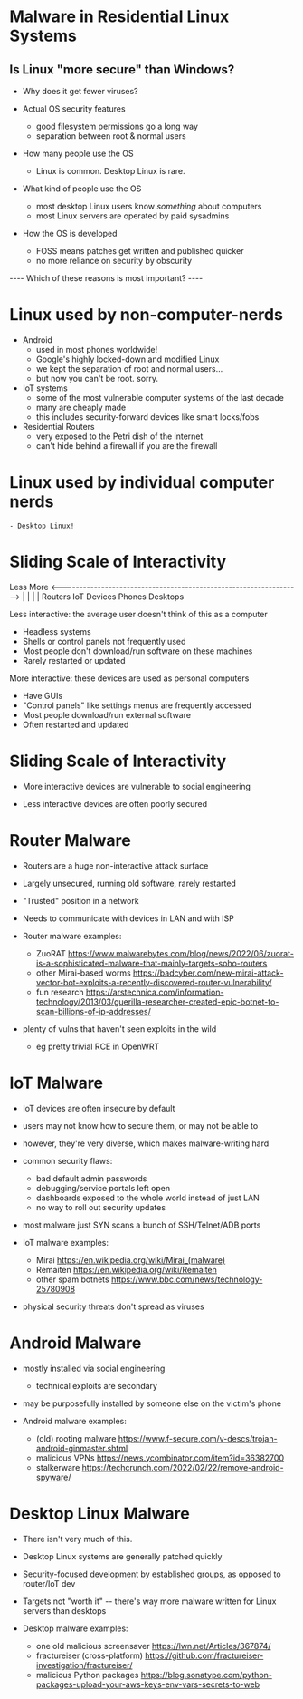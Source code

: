 # Malware in Residential Linux Systems

## Is Linux "more secure" than Windows?
- Why does it get fewer viruses?

- Actual OS security features
    - good filesystem permissions go a long way
    - separation between root & normal users

- How many people use the OS
    - Linux is common. Desktop Linux is rare.
- What kind of people use the OS
    - most desktop Linux users know *something* about computers
    - most Linux servers are operated by paid sysadmins

- How the OS is developed
    - FOSS means patches get written and published quicker
    - no more reliance on security by obscurity

---- Which of these reasons is most important? ----


# Linux used by non-computer-nerds

- Android
    - used in most phones worldwide!
    - Google's highly locked-down and modified Linux
    - we kept the separation of root and normal users...
    - but now you can't be root. sorry.
- IoT systems
    - some of the most vulnerable computer systems of the last decade
    - many are cheaply made
    - this includes security-forward devices like smart locks/fobs
- Residential Routers
    - very exposed to the Petri dish of the internet
    - can't hide behind a firewall if you are the firewall

# Linux used by individual computer nerds
    - Desktop Linux!





# Sliding Scale of Interactivity


Less                                                                   More
   <------------------------------------------------------------------>
      |             |                       |                   |
   Routers     IoT Devices                Phones            Desktops

Less interactive: the average user doesn't think of this as a computer
- Headless systems
- Shells or control panels not frequently used
- Most people don't download/run software on these machines
- Rarely restarted or updated

More interactive: these devices are used as personal computers
- Have GUIs
- "Control panels" like settings menus are frequently accessed
- Most people download/run external software
- Often restarted and updated



# Sliding Scale of Interactivity

- More interactive devices are vulnerable to social engineering

- Less interactive devices are often poorly secured

















# Router Malware

- Routers are a huge non-interactive attack surface
- Largely unsecured, running old software, rarely restarted
- "Trusted" position in a network
- Needs to communicate with devices in LAN and with ISP

- Router malware examples:
    - ZuoRAT https://www.malwarebytes.com/blog/news/2022/06/zuorat-is-a-sophisticated-malware-that-mainly-targets-soho-routers
    - other Mirai-based worms https://badcyber.com/new-mirai-attack-vector-bot-exploits-a-recently-discovered-router-vulnerability/
    - fun research https://arstechnica.com/information-technology/2013/03/guerilla-researcher-created-epic-botnet-to-scan-billions-of-ip-addresses/

- plenty of vulns that haven't seen exploits in the wild
    - eg pretty trivial RCE in OpenWRT





# IoT Malware

- IoT devices are often insecure by default
- users may not know how to secure them, or may not be able to
- however, they're very diverse, which makes malware-writing hard
- common security flaws:
    - bad default admin passwords
    - debugging/service portals left open 
    - dashboards exposed to the whole world instead of just LAN
    - no way to roll out security updates
- most malware just SYN scans a bunch of SSH/Telnet/ADB ports

- IoT malware examples:
    - Mirai https://en.wikipedia.org/wiki/Mirai_(malware)
    - Remaiten https://en.wikipedia.org/wiki/Remaiten
    - other spam botnets https://www.bbc.com/news/technology-25780908

- physical security threats don't spread as viruses




# Android Malware

- mostly installed via social engineering
    - technical exploits are secondary
- may be purposefully installed by someone else on the victim's phone

- Android malware examples:
    - (old) rooting malware https://www.f-secure.com/v-descs/trojan-android-ginmaster.shtml
    - malicious VPNs https://news.ycombinator.com/item?id=36382700
    - stalkerware https://techcrunch.com/2022/02/22/remove-android-spyware/












# Desktop Linux Malware

- There isn't very much of this.

- Desktop Linux systems are generally patched quickly
- Security-focused development by established groups, as opposed to router/IoT dev
- Targets not "worth it" -- there's way more malware written for Linux servers than desktops

- Desktop malware examples:
    - one old malicious screensaver https://lwn.net/Articles/367874/
    - fractureiser (cross-platform) https://github.com/fractureiser-investigation/fractureiser/
    - malicious Python packages https://blog.sonatype.com/python-packages-upload-your-aws-keys-env-vars-secrets-to-web









